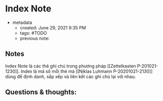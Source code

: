 # Index Note

- metadata
	- created: June 29, 2021 9:35 PM
	- tags: #TODO
	- previous note:

## Notes
Index Note là các thẻ ghi chú trong phương pháp [[Zettelkasten P-201021-1230]]. Index là mã số mỗi thẻ mà [[Niklas Luhmann P-20201021-2130]] dùng để định danh, sắp xếp và liên kết các ghi chú lại với nhau.
## Questions & thoughts:

